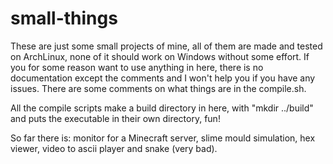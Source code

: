 # small-things

These are just some small projects of mine, all of them are made and tested on ArchLinux, none of it should work on Windows without some effort.
If you for some reason want to use anything in here, there is no documentation except the comments and I won't help you if you have any issues.
There are some comments on what things are in the compile.sh.

All the compile scripts make a build directory in here, with "mkdir ../build" and puts the executable in their own directory, fun!

So far there is: monitor for a Minecraft server, slime mould simulation, hex viewer, video to ascii player and snake (very bad).
